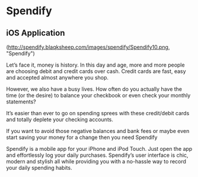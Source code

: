
Spendify
========
iOS Application
-----

(http://spendify.blaqksheep.com/images/spendify/Spendify10.png, "Spendify")

Let’s face it, money is history. In this day and age, more and more people are choosing debit and credit cards over cash. Credit cards are fast, easy and accepted almost anywhere you shop. 

However, we also have a busy lives. How often do you actually have the time (or the desire) to balance your checkbook or even check your monthly statements? 

It’s easier than ever to go on spending sprees with these credit/debit cards and totally deplete your checking accounts. 

If you want to avoid those negative balances and bank fees or maybe even start saving your money for a change then you need Spendify

Spendify is a mobile app for your iPhone and iPod Touch. Just open the app and effortlessly log your daily purchases. Spendify’s user interface is chic, modern and stylish all while providing you with a no-hassle way to record your daily spending habits. 

